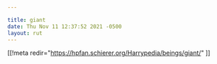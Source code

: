 ```yaml
---

title: giant
date: Thu Nov 11 12:37:52 2021 -0500
layout: rut
---
```


[[!meta redir="https://hpfan.schierer.org/Harrypedia/beings/giant/" ]]
